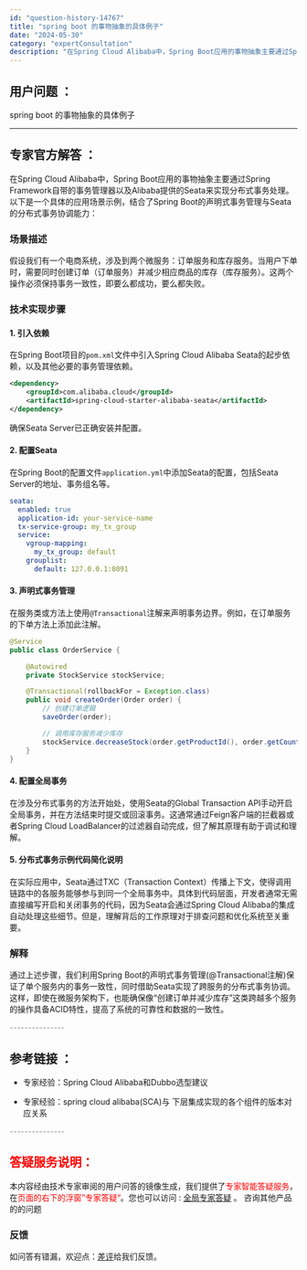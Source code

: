 ```yaml
---
id: "question-history-14767"
title: "spring boot 的事物抽象的具体例子"
date: "2024-05-30"
category: "expertConsultation"
description: "在Spring Cloud Alibaba中，Spring Boot应用的事物抽象主要通过Spring Framework自带的事务管理器以及Alibaba提供的Seata来实现分布式事务处理。以下是一个具体的应用场景示例，结合了Spring Boot的声明式事务管理与Seata的分布式事务协调能力"
---
```


## 用户问题 ： 
 spring boot 的事物抽象的具体例子  

---------------
## 专家官方解答 ：

在Spring Cloud Alibaba中，Spring Boot应用的事物抽象主要通过Spring Framework自带的事务管理器以及Alibaba提供的Seata来实现分布式事务处理。以下是一个具体的应用场景示例，结合了Spring Boot的声明式事务管理与Seata的分布式事务协调能力：

### 场景描述
假设我们有一个电商系统，涉及到两个微服务：订单服务和库存服务。当用户下单时，需要同时创建订单（订单服务）并减少相应商品的库存（库存服务）。这两个操作必须保持事务一致性，即要么都成功，要么都失败。

### 技术实现步骤

#### 1. 引入依赖
在Spring Boot项目的`pom.xml`文件中引入Spring Cloud Alibaba Seata的起步依赖，以及其他必要的事务管理依赖。

```xml
<dependency>
    <groupId>com.alibaba.cloud</groupId>
    <artifactId>spring-cloud-starter-alibaba-seata</artifactId>
</dependency>
```

确保Seata Server已正确安装并配置。

#### 2. 配置Seata
在Spring Boot的配置文件`application.yml`中添加Seata的配置，包括Seata Server的地址、事务组名等。

```yaml
seata:
  enabled: true
  application-id: your-service-name
  tx-service-group: my_tx_group
  service:
    vgroup-mapping:
      my_tx_group: default
    grouplist:
      default: 127.0.0.1:8091
```

#### 3. 声明式事务管理
在服务类或方法上使用`@Transactional`注解来声明事务边界。例如，在订单服务的下单方法上添加此注解。

```java
@Service
public class OrderService {

    @Autowired
    private StockService stockService;

    @Transactional(rollbackFor = Exception.class)
    public void createOrder(Order order) {
        // 创建订单逻辑
        saveOrder(order);

        // 调用库存服务减少库存
        stockService.decreaseStock(order.getProductId(), order.getCount());
    }
}
```

#### 4. 配置全局事务
在涉及分布式事务的方法开始处，使用Seata的Global Transaction API手动开启全局事务，并在方法结束时提交或回滚事务。这通常通过Feign客户端的拦截器或者Spring Cloud LoadBalancer的过滤器自动完成，但了解其原理有助于调试和理解。

#### 5. 分布式事务示例代码简化说明
在实际应用中，Seata通过TXC（Transaction Context）传播上下文，使得调用链路中的各服务能够参与到同一个全局事务中。具体到代码层面，开发者通常无需直接编写开启和关闭事务的代码，因为Seata会通过Spring Cloud Alibaba的集成自动处理这些细节。但是，理解背后的工作原理对于排查问题和优化系统至关重要。

### 解释
通过上述步骤，我们利用Spring Boot的声明式事务管理(@Transactional注解)保证了单个服务内的事务一致性，同时借助Seata实现了跨服务的分布式事务协调。这样，即使在微服务架构下，也能确保像“创建订单并减少库存”这类跨越多个服务的操作具备ACID特性，提高了系统的可靠性和数据的一致性。


<font color="#949494">---------------</font> 


## 参考链接 ：

* 专家经验：Spring Cloud Alibaba和Dubbo选型建议 
 
 * 专家经验：spring cloud alibaba(SCA)与 下层集成实现的各个组件的版本对应关系 


 <font color="#949494">---------------</font> 
 


## <font color="#FF0000">答疑服务说明：</font> 

本内容经由技术专家审阅的用户问答的镜像生成，我们提供了<font color="#FF0000">专家智能答疑服务</font>，在<font color="#FF0000">页面的右下的浮窗”专家答疑“</font>。您也可以访问 : [全局专家答疑](https://answer.opensource.alibaba.com/docs/intro) 。 咨询其他产品的的问题

### 反馈
如问答有错漏，欢迎点：[差评](https://ai.nacos.io/user/feedbackByEnhancerGradePOJOID?enhancerGradePOJOId=14770)给我们反馈。
